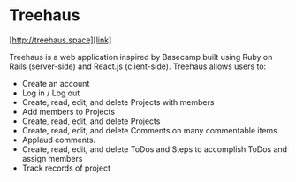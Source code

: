 # Treehaus

[http://treehaus.space][link] 

[link]: http://www.treehaus.space

Treehaus is a web application inspired by Basecamp built using Ruby on Rails (server-side)
and React.js (client-side). Treehaus allows users to:

<!-- This is a Markdown checklist. Use it to keep track of your progress! -->

- Create an account
- Log in / Log out
- Create, read, edit, and delete Projects with members
- Add members to Projects
- Create, read, edit, and delete Projects
- Create, read, edit, and delete Comments on many commentable items
- Applaud comments.
- Create, read, edit, and delete ToDos and Steps to accomplish ToDos and assign members
- Track records of project 

